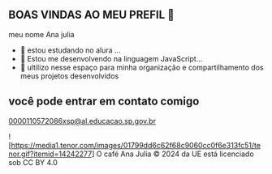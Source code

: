 ## BOAS VINDAS AO MEU PREFIL 👋

meu nome Ana julia

- 🔭 estou estudando no alura ...
- 🌱 Estou me desenvolvendo na linguagem JavaScript...
- 👯 ultilizo nesse espaço para minha organização e compartilhamento dos meus projetos desenvolvidos

## você pode entrar em contato comigo

0000110572086xsp@al.educacao.sp.gov.br



![https://media1.tenor.com/images/01799dd6c62f68c9060cc0f6e313fc51/tenor.gif?itemid=14242277]
O café Ana Julia © 2024 da UE está licenciado sob CC BY 4.0



